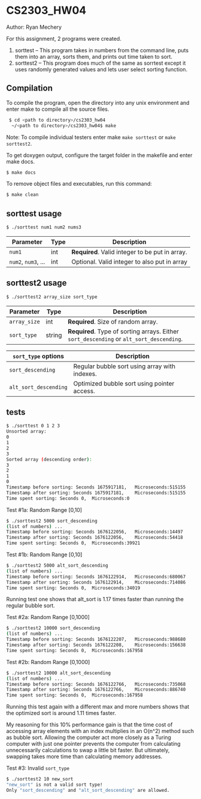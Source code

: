 # CS2303_HW04
Author: Ryan Mechery

For this assignment, 2 programs were created.
1. sorttest – This program takes in numbers from the command line, puts them into an array, sorts them, and prints out time taken to sort.
2. sorttest2 – This program does much of the same as sorrtest except it uses randomly generated values and lets user select sorting function.

## Compilation
To compile the program, open the directory into any unix environment and enter make to compile all the source files.
```sh
 $ cd <path to directory>/cs2303_hw04
  ~/<path to directory>/cs2303_hw04$ make
```
Note: To compile individual testers enter make `make sorttest` or `make sorttest2`.

To get doxygen output, configure the target folder in the makefile and enter make docs.
```sh
$ make docs
```

To remove object files and executables, run this command:
```sh
$ make clean
```

## sorttest usage
```sh
$ ./sorttest num1 num2 nums3
```
| Parameter | Type   | Description |
| ---       | ---    | --- |
| `num1`    | int    | **Required**. Valid integer to be put in array. |
| `num2`, `num3`, ...   | int | Optional. Valid integer to also put in array |


## sorttest2 usage
```sh
$ ./sorttest2 array_size sort_type
```
| Parameter | Type   | Description |
| ---       | ---    | --- |
| `array_size` | int    | **Required**. Size of random array. |
| `sort_type`  | string | **Required**.  Type of sorting arrays. Either `sort_descending` or `alt_sort_descending`. |

| `sort_type`  options | Description |
| --- | ---|
| `sort_descending` | Regular bubble sort using array with indexes.|
| `alt_sort_descending` | Optimized bubble sort using pointer access.|


## tests
```sh
$ ./sorttest 0 1 2 3
Unsorted array:
0
1
2
3
Sorted array (descending order):
3
2
1
0
Timestamp before sorting: Seconds 1675917181,   Microseconds:515155
Timestamp after sorting: Seconds 1675917181,    Microseconds:515155
Time spent sorting: Seconds 0,  Microseconds:0
```


Test #1a: Random Range [0,10]
```sh
$ ./sorttest2 5000 sort_descending
(list of numbers) ...
Timestamp before sorting: Seconds 1676122056,   Microseconds:14497
Timestamp after sorting: Seconds 1676122056,    Microseconds:54418
Time spent sorting: Seconds 0,  Microseconds:39921
```

Test #1b: Random Range [0,10]
```sh
$ ./sorttest2 5000 alt_sort_descending
(list of numbers) ...
Timestamp before sorting: Seconds 1676122914,   Microseconds:680067
Timestamp after sorting: Seconds 1676122914,    Microseconds:714086
Time spent sorting: Seconds 0,  Microseconds:34019
```
Running test one shows that alt_sort is 1.17 times faster than running the regular bubble sort.

Test #2a: Random Range [0,1000]
```sh
$ ./sorttest2 10000 sort_descending
(list of numbers) ...
Timestamp before sorting: Seconds 1676122207,   Microseconds:988680
Timestamp after sorting: Seconds 1676122208,    Microseconds:156638
Time spent sorting: Seconds 0,  Microseconds:167958
```

Test #2b: Random Range [0,1000]
```sh
$ ./sorttest2 10000 alt_sort_descending
(list of numbers) ...
Timestamp before sorting: Seconds 1676122766,   Microseconds:735068
Timestamp after sorting: Seconds 1676122766,    Microseconds:886740
Time spent sorting: Seconds 0,  Microseconds:167958
```
Running this test again with a different max and more numbers shows that the optimized sort is around 1.11 times faster.

My reasoning for this 10% performance gain is that the time cost of accessing array elements with an index multiplies in an O(n^2) method such as bubble sort.
Allowing the computer act more closely as a Turing computer with just one pointer prevents the computer from calculating unnecessarily calculations to swap a little bit faster. But ultimately, swapping takes more time than calculating memory addresses.

Test #3: Invalid `sort_type`
```sh
$ ./sorttest2 10 new_sort
"new_sort" is not a valid sort type!
Only "sort_descending" and "alt_sort_descending" are allowed.
```



